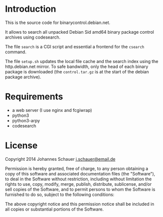 Introduction
============

This is the source code for binarycontrol.debian.net.

It allows to search all unpacked Debian Sid amd64 binary package control
archives using codesearch.

The file `search` is a CGI script and essential a frontend for the `csearch`
command.

The file `setup.sh` updates the local file cache and the search index using the
http.debian.net mirror. To safe bandwidth, only the head of each binary package
is downloaded (the `control.tar.gz` is at the start of the debian package
archive).

Requirements
============

 - a web server (I use nginx and fcgiwrap)
 - python3
 - python3-arpy
 - codesearch

License
=======

Copyright 2014 Johannes Schauer <j.schauer@email.de>

Permission is hereby granted, free of charge, to any person obtaining a copy of
this software and associated documentation files (the "Software"), to deal in
the Software without restriction, including without limitation the rights to
use, copy, modify, merge, publish, distribute, sublicense, and/or sell copies
of the Software, and to permit persons to whom the Software is furnished to do
so, subject to the following conditions:

The above copyright notice and this permission notice shall be included in all
copies or substantial portions of the Software.
